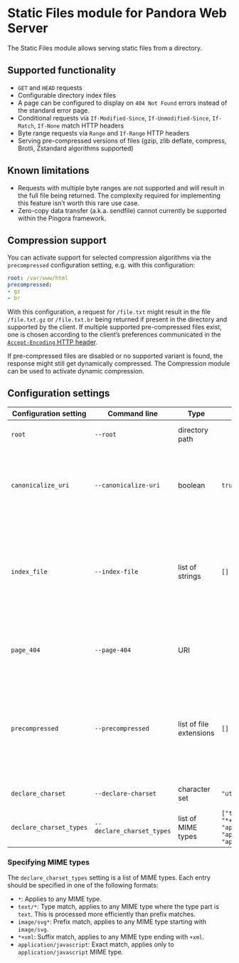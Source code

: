 # Static Files module for Pandora Web Server

The Static Files module allows serving static files from a directory.

## Supported functionality

* `GET` and `HEAD` requests
* Configurable directory index files
* A page can be configured to display on `404 Not Found` errors instead of the standard error page.
* Conditional requests via `If-Modified-Since`, `If-Unmodified-Since`, `If-Match`, `If-None` match HTTP headers
* Byte range requests via `Range` and `If-Range` HTTP headers
* Serving pre-compressed versions of files (gzip, zlib deflate, compress, Brotli, Zstandard algorithms supported)

## Known limitations

* Requests with multiple byte ranges are not supported and will result in the full file being returned. The complexity required for implementing this feature isn’t worth this rare use case.
* Zero-copy data transfer (a.k.a. sendfile) cannot currently be supported within the Pingora framework.

## Compression support

You can activate support for selected compression algorithms via the `precompressed` configuration setting, e.g. with this configuration:

```yaml
root: /var/www/html
precompressed:
- gz
- br
```

With this configuration, a request for `/file.txt` might result in the file `/file.txt.gz` or `/file.txt.br` being returned if present in the directory and supported by the client. If multiple supported pre-compressed files exist, one is chosen according to the client’s preferences communicated in the [`Accept-Encoding` HTTP header](https://datatracker.ietf.org/doc/html/rfc7231#section-5.3.4).

If pre-compressed files are disabled or no supported variant is found, the response might still get dynamically compressed. The Compression module can be used to activate dynamic compression.

## Configuration settings

| Configuration setting   | Command line         | Type            | Default value | Description |
|-------------------------|----------------------|-----------------|---------------|-------------|
| `root`                  | `--root`             | directory path  |               | The directory to serve static files from |
| `canonicalize_uri`      | `--canonicalize-uri` | boolean         | `true`        | If `true`, requests to `/file%2etxt` will be redirected to `/file.txt` and requests to `/dir` redirected to `/dir/` |
| `index_file`            | `--index-file`       | list of strings | `[]`          | When a directory is requested, look for these files within to directory and show the first one if found instead of the usual `403 Forbidden` error |
| `page_404`              | `--page-404`         | URI             |               | If set, this page will be displayed instead of the standard `404 Not Found` error |
| `precompressed`         | `--precompressed`    | list of file extensions | `[]`  | File extensions of pre-compressed files to look for. Supported extensions are `gz` (gzip), `zz` (zlib deflate), `z` (compress), `br` (Brotli), `zst` (Zstandard). |
| `declare_charset`       | `--declare-charset`  | character set   | `"utf-8"`     | A [character set](https://www.iana.org/assignments/character-sets/character-sets.xhtml) to declare for text files |
| `declare_charset_types` | `--declare_charset_types` | list of MIME types | `["text/*", "*+xml", "*+json", "application/javascript", "application/json", "application/json5"]` | MIME types that `declare_charset` setting should apply to |

### Specifying MIME types

The `declare_charset_types` setting is a list of MIME types. Each entry should be specified in one of the following formats:

* `*`: Applies to any MIME type.
* `text/*`: Type match, applies to any MIME type where the type part is `text`. This is processed more efficiently than prefix matches.
* `image/svg*`: Prefix match, applies to any MIME type starting with `image/svg`.
* `*+xml`: Suffix match, applies to any MIME type ending with `+xml`.
* `application/javascript`: Exact match, applies only to `application/javascript` MIME type.
